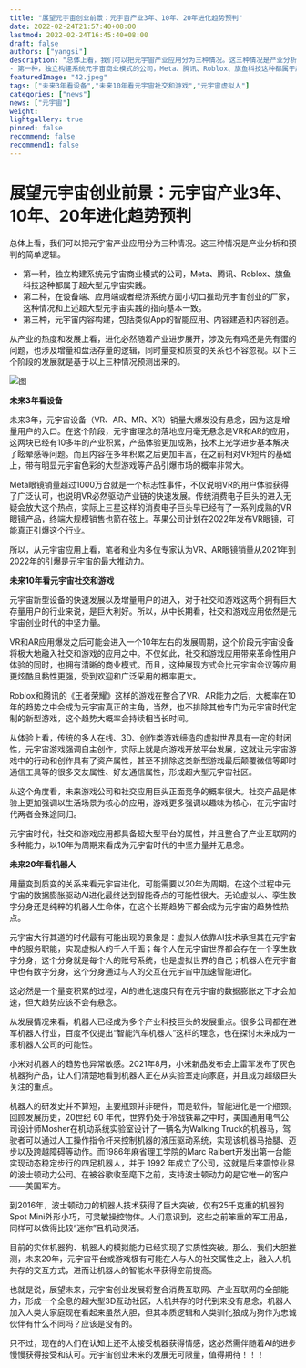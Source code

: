 ```yaml
---
title: "展望元宇宙创业前景：元宇宙产业3年、10年、20年进化趋势预判"
date: 2022-02-24T21:57:40+08:00
lastmod: 2022-02-24T16:45:40+08:00
draft: false
authors: ["yangsi"]
description: "总体上看，我们可以把元宇宙产业应用分为三种情况。这三种情况是产业分析和预判的简单逻辑。
- 第一种，独立构建系统元宇宙商业模式的公司，Meta、腾讯、Roblox、旗鱼科技这种都属于超大型元宇宙实践。"
featuredImage: "42.jpeg"
tags: ["未来3年看设备","未来10年看元宇宙社交和游戏","元宇宙虚拟人"]
categories: ["news"]
news: ["元宇宙"]
weight: 
lightgallery: true
pinned: false
recommend: false
recommend1: false
---
```


# 展望元宇宙创业前景：元宇宙产业3年、10年、20年进化趋势预判 

总体上看，我们可以把元宇宙产业应用分为三种情况。这三种情况是产业分析和预判的简单逻辑。

- 第一种，独立构建系统元宇宙商业模式的公司，Meta、腾讯、Roblox、旗鱼科技这种都属于超大型元宇宙实践。
- 第二种，在设备端、应用端或者经济系统方面小切口推动元宇宙创业的厂家，这种情况和上述超大型元宇宙实践的指向基本一致。
- 第三种，元宇宙内容构建，包括类似App的智能应用、内容建造和内容创造。

从产业的热度和发展上看，进化必然随着产业进步展开，涉及先有鸡还是先有蛋的问题，也涉及增量和盘活存量的逻辑，同时量变和质变的关系也不容忽视。以下三个阶段的发展就是基于以上三种情况预测出来的。

![图](https://p5.itc.cn/q_70/images01/20220607/2e932a886bd146428b7b1410038f529f.jpeg)

**未来3年看设备**

未来3年，元宇宙设备（VR、AR、MR、XR）销量大爆发没有悬念，因为这是增量用户的入口。在这个阶段，元宇宙理念的落地应用毫无悬念是VR和AR的应用，这两块已经有10多年的产业积累，产品体验更加成熟，技术上光学进步基本解决了眩晕感等问题。而且内容在多年积累之后更加丰富，在之前相对VR短片的基础上，带有明显元宇宙色彩的大型游戏等产品引爆市场的概率非常大。

Meta眼镜销量超过1000万台就是一个标志性事件，不仅说明VR的用户体验获得了广泛认可，也说明VR必然驱动产业链的快速发展。传统消费电子巨头的进入无疑会放大这个热点，实际上三星这样的消费电子巨头早已经有了一系列成熟的VR眼镜产品，终端大规模销售也箭在弦上。苹果公司计划在2022年发布VR眼镜，可能真正引爆这个行业。

所以，从元宇宙应用上看，笔者和业内多位专家认为VR、AR眼镜销量从2021年到2022年的引爆是元宇宙的最大推动力。

**未来10年看元宇宙社交和游戏**

元宇宙新型设备的快速发展以及增量用户的进入，对于社交和游戏这两个拥有巨大存量用户的行业来说，是巨大利好。所以，从中长期看，社交和游戏应用依然是元宇宙创业时代的中坚力量。

VR和AR应用爆发之后可能会进入一个10年左右的发展周期，这个阶段元宇宙设备将极大地融入社交和游戏的应用之中。不仅如此，社交和游戏应用带来革命性用户体验的同时，也拥有清晰的商业模式。而且，这种展现方式会比元宇宙会议等应用更炫酷且黏性更强，受到欢迎和广泛采用的概率更大。

Roblox和腾讯的《王者荣耀》这样的游戏在整合了VR、AR能力之后，大概率在10年的趋势之中会成为元宇宙真正的主角，当然，也不排除其他专门为元宇宙时代定制的新型游戏，这个趋势大概率会持续相当长时间。

从体验上看，传统的多人在线、3D、创作类游戏缔造的虚拟世界具有一定的封闭性，元宇宙游戏强调自主创作，实际上就是向游戏开放平台发展，这就让元宇宙游戏中的行动和创作具有了资产属性，甚至不排除这类新型游戏最后颠覆微信等即时通信工具等的很多交友属性、好友通信属性，形成超大型元宇宙社区。

从这个角度看，未来游戏公司和社交应用巨头正面竞争的概率很大。社交产品是体验上更加强调以生活场景为核心的应用，游戏更多强调以趣味为核心，在元宇宙时代两者会殊途同归。

元宇宙时代，社交和游戏应用都具备超大型平台的属性，并且整合了产业互联网的多种能力，以10年为周期来看成为元宇宙时代的中坚力量并无悬念。

**未来20年看机器人**

用量变到质变的关系来看元宇宙进化，可能需要以20年为周期。在这个过程中元宇宙的数据膨胀驱动AI进化最终达到智能奇点的可能性很大。无论虚拟人、孪生数字分身还是纯粹的机器人生命体，在这个长期趋势下都会成为元宇宙的趋势性热点。

元宇宙大行其道的时代最有可能出现的景象是：虚拟人依靠AI技术承担其在元宇宙中的服务职能，实现虚拟人的千人千面；每个人在元宇宙世界都会存在一个孪生数字分身，这个分身就是每个人的账号系统，也是虚拟世界的自己；机器人在元宇宙中也有数字分身，这个分身通过与人的交互在元宇宙中加速智能进化。

这必然是一个量变积累的过程，AI的进化速度只有在元宇宙的数据膨胀之下才会加速，但大趋势应该不会有悬念。

从发展情况来看，机器人已经成为多个产业科技巨头的发展重点。很多公司都在进军机器人行业，百度不仅提出“智能汽车机器人”这样的理念，也在探讨未来成为一家机器人公司的可能性。

小米对机器人的趋势也异常敏感。2021年8月，小米新品发布会上雷军发布了灰色机器狗产品，让人们清楚地看到机器人正在从实验室走向家庭，并且成为超级巨头关注的重点。

机器人的研发史并不算短，主要瓶颈并非硬件，而是软件，智能进化是一个瓶颈。回顾发展历史，20世纪 60 年代，世界仍处于冷战铁幕之中时，美国通用电气公司设计师Mosher在机动系统实验室设计了一辆名为Walking Truck的机器马，驾驶者可以通过人工操作指令杆来控制机器的液压驱动系统，实现该机器马抬腿、迈步以及跨越障碍等动作。而1986年麻省理工学院的Marc Raibert开发出第一台能实现动态稳定步行的四足机器人，并于 1992 年成立了公司，这就是后来震惊业界的波士顿动力公司。在被谷歌收至麾下之前，支持波士顿动力的是它唯一的客户——美国军方。

到2016年，波士顿动力的机器人技术获得了巨大突破，仅有25千克重的机器狗Spot Mini外形小巧，可灵敏操控物体。人们意识到，这些之前笨重的军工用品，同样可以做得比较“迷你”且机动灵活。

目前的实体机器狗、机器人的模拟能力已经实现了实质性突破。那么，我们大胆推测，未来20年，元宇宙平台或游戏极有可能在人与人的社交属性之上，融入人机共存的交互方式，进而让机器人的智能水平获得空前提高。

也就是说，展望未来，元宇宙创业发展将整合消费互联网、产业互联网的全部能力，形成一个全息的超大型3D互动社区，人机共存的时代到来没有悬念，机器人加入人类大家庭现在看起来虽然大胆，但其本质逻辑和人类驯化狼成为狗作为忠诚伙伴有什么不同吗？应该是没有的。

只不过，现在的人们在认知上还不太接受机器获得情感，这必然需伴随着AI的进步慢慢获得接受和认可。元宇宙创业未来的发展无可限量，值得期待！！！
